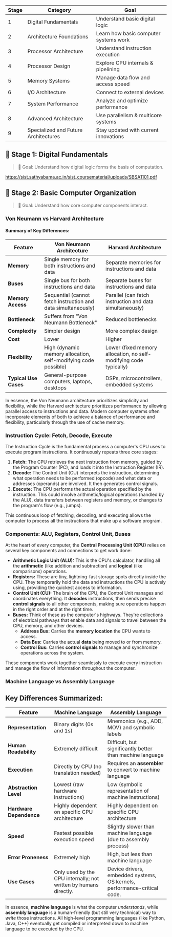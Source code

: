 | Stage | Category | Goal |
| --- | --- | --- |
| 1 | Digital Fundamentals | Understand basic digital logic |
| 2 | Architecture Foundations | Learn how basic computer systems work |
| 3 | Processor Architecture | Understand instruction execution |
| 4 | Processor Design | Explore CPU internals & pipelining |
| 5 | Memory Systems | Manage data flow and access speed |
| 6 | I/O Architecture | Connect to external devices |
| 7 | System Performance | Analyze and optimize performance |
| 8 | Advanced Architecture | Use parallelism & multicore systems |
| 9 | Specialized and Future Architectures | Stay updated with current innovations |

## 📘 **Stage 1: Digital Fundamentals**

> 🧠 Goal: Understand how digital logic forms the basis of computation.
> 

https://sist.sathyabama.ac.in/sist_coursematerial/uploads/SBSA1101.pdf

## 📗 **Stage 2: Basic Computer Organization**

> 🧠 Goal: Understand how core computer components interact.
> 

### Von Neumann vs Harvard Architecture

#### Summary of Key Differences:

| Feature | Von Neumann Architecture | Harvard Architecture |
| --- | --- | --- |
| **Memory** | Single memory for both instructions and data | Separate memories for instructions and data |
| **Buses** | Single bus for both instructions and data | Separate buses for instructions and data |
| **Memory Access** | Sequential (cannot fetch instruction and data simultaneously) | Parallel (can fetch instruction and data simultaneously) |
| **Bottleneck** | Suffers from "Von Neumann Bottleneck" | Reduced bottlenecks |
| **Complexity** | Simpler design | More complex design |
| **Cost** | Lower | Higher |
| **Flexibility** | High (dynamic memory allocation, self-modifying code possible) | Lower (fixed memory allocation, no self-modifying code typically) |
| **Typical Use Cases** | General-purpose computers, laptops, desktops | DSPs, microcontrollers, embedded systems |

In essence, the Von Neumann architecture prioritizes simplicity and flexibility, while the Harvard architecture prioritizes performance by allowing parallel access to instructions and data. Modern computer systems often incorporate elements of both to achieve a balance of performance and flexibility, particularly through the use of cache memory.

### Instruction Cycle: Fetch, Decode, Execute

The Instruction Cycle is the fundamental process a computer's CPU uses to execute program instructions. It continuously repeats three core stages:

1. **Fetch:** The CPU retrieves the next instruction from memory, guided by the Program Counter (PC), and loads it into the Instruction Register (IR).
2. **Decode:** The Control Unit (CU) interprets the instruction, determining what operation needs to be performed (opcode) and what data or addresses (operands) are involved. It then generates control signals.
3. **Execute:** The CPU performs the actual operation specified by the instruction. This could involve arithmetic/logical operations (handled by the ALU), data transfers between registers and memory, or changes to the program's flow (e.g., jumps).

This continuous loop of fetching, decoding, and executing allows the computer to process all the instructions that make up a software program.

### Components: ALU, Registers, Control Unit, Buses

At the heart of every computer, the **Central Processing Unit (CPU)** relies on several key components and connections to get work done:

- **Arithmetic Logic Unit (ALU):** This is the CPU's calculator, handling all the **arithmetic** (like addition and subtraction) and **logical** (like comparisons) operations.
- **Registers:** These are tiny, lightning-fast storage spots directly inside the CPU. They temporarily hold the data and instructions the CPU is actively using, providing the quickest access to information.
- **Control Unit (CU):** The brain of the CPU, the Control Unit manages and coordinates everything. It **decodes** instructions, then sends precise **control signals** to all other components, making sure operations happen in the right order and at the right time.
- **Buses:** Think of these as the computer's highways. They're collections of electrical pathways that enable data and signals to travel between the CPU, memory, and other devices.
    - **Address Bus:** Carries the **memory location** the CPU wants to access.
    - **Data Bus:** Carries the actual **data** being moved to or from memory.
    - **Control Bus:** Carries **control signals** to manage and synchronize operations across the system.

These components work together seamlessly to execute every instruction and manage the flow of information throughout the computer.

### Machine Language vs Assembly Language

## Key Differences Summarized:

| Feature | Machine Language | Assembly Language |
| --- | --- | --- |
| **Representation** | Binary digits (0s and 1s) | Mnemonics (e.g., ADD, MOV) and symbolic labels |
| **Human Readability** | Extremely difficult | Difficult, but significantly better than machine language |
| **Execution** | Directly by CPU (no translation needed) | Requires an **assembler** to convert to machine language |
| **Abstraction Level** | Lowest (raw hardware instructions) | Low (symbolic representation of machine instructions) |
| **Hardware Dependence** | Highly dependent on specific CPU architecture | Highly dependent on specific CPU architecture |
| **Speed** | Fastest possible execution speed | Slightly slower than machine language (due to assembly process) |
| **Error Proneness** | Extremely high | High, but less than machine language |
| **Use Cases** | Only used by the CPU internally; not written by humans directly. | Device drivers, embedded systems, OS kernels, performance-critical code. |

In essence, **machine language** is what the computer *understands*, while **assembly language** is a human-friendly (but still very technical) way to *write* those instructions. All high-level programming languages (like Python, Java, C++) eventually get compiled or interpreted down to machine language to be executed by the CPU.